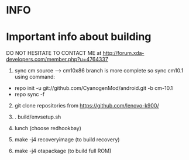 INFO
====

Important info about building
====
DO NOT HESITATE TO CONTACT ME at http://forum.xda-developers.com/member.php?u=4764337

1. sync cm source  --> cm10x86 branch is more complete so sync cm10.1 using command:
- repo init -u git://github.com/CyanogenMod/android.git -b cm-10.1
- repo sync -f

2. git clone repositories from https://github.com/lenovo-k900/

3. . build/envsetup.sh

4. lunch (choose redhookbay)

5. make -j4 recoveryimage (to build recovery)

6. make -j4 otapackage (to build full ROM)
